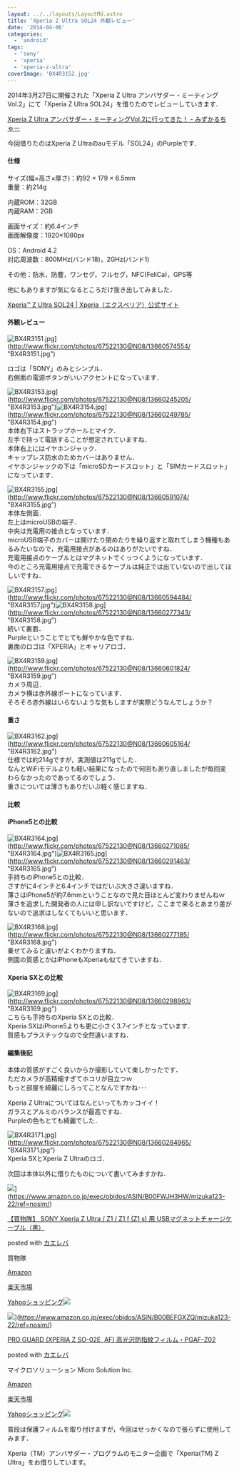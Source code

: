 ```yaml
---
layout: ../../layouts/LayoutMd.astro
title: 'Xperia Z Ultra SOL24 外観レビュー'
date: '2014-04-06'
categories:
  - 'android'
tags:
  - 'sony'
  - 'xperia'
  - 'xperia-z-ultra'
coverImage: 'BX4R3152.jpg'
---
```


2014年3月27日に開催された「Xperia Z Ultra アンバサダー・ミーティングVol.2」にて「Xperia Z Ultra SOL24」を借りたのでレビューしていきます．

[Xperia Z Ultra アンバサダー・ミーティングVol\.2に行ってきた！ \- みずかるちゃー](https://mizuka123.net/archive/5459/)

今回借りたのはXperia Z Ultraのauモデル「SOL24」のPurpleです．

#### 仕様

サイズ(幅×高さ×厚さ)：約92 × 179 × 6.5mm  
重量：約214g

内蔵ROM：32GB  
内蔵RAM：2GB

画面サイズ：約6.4インチ  
画面解像度：1920×1080px

OS：Android 4.2  
対応周波数：800MHz(バンド18)，2GHz(バンド1)

その他：防水，防塵，ワンセグ，フルセグ，NFC(FeliCa)，GPS等

他にもありますが気になるところだけ抜き出してみました．

[Xperia™ Z Ultra SOL24 \| Xperia（エクスペリア）公式サイト](https://xperia.sony.jp/xperia/au/sol24/)

#### 外観レビュー

![BX4R3151.jpg](/archive/images/13660574554_a9b9fc10fe_b.jpg)](http://www.flickr.com/photos/67522130@N08/13660574554/ "BX4R3151.jpg")

ロゴは「SONY」のみとシンプル．  
右側面の電源ボタンがいいアクセントになっています．

![BX4R3153.jpg](/archive/images/13660245205_f3f27f049d_b.jpg)](http://www.flickr.com/photos/67522130@N08/13660245205/ "BX4R3153.jpg")![BX4R3154.jpg](/archive/images/13660249785_0433b02a12_b.jpg)](http://www.flickr.com/photos/67522130@N08/13660249785/ "BX4R3154.jpg")  
本体右下はストラップホールとマイク．  
左手で持って電話することが想定されていますね．  
本体右上にはイヤホンジャック．  
キャップレス防水のためカバーはありません．  
イヤホンジャックの下は「microSDカードスロット」と「SIMカードスロット」になっています．

![BX4R3155.jpg](/archive/images/13660591074_be0a2e746f_b.jpg)](http://www.flickr.com/photos/67522130@N08/13660591074/ "BX4R3155.jpg")  
本体左側面．  
左上はmicroUSBの端子．  
中央は充電用の接点となっています．  
microUSB端子のカバーは開けたり閉めたりを繰り返すと取れてしまう機種もあるみたいなので，充電用接点があるのはありがたいですね．  
充電用接点のケーブルとはマグネットでくっつくようになっています．  
今のところ充電用接点で充電できるケーブルは純正では出ていないので出してほしいですね．

![BX4R3157.jpg](/archive/images/13660594484_416479653b_b.jpg)](http://www.flickr.com/photos/67522130@N08/13660594484/ "BX4R3157.jpg")![BX4R3158.jpg](/archive/images/13660277343_e3ab3599bc_b.jpg)](http://www.flickr.com/photos/67522130@N08/13660277343/ "BX4R3158.jpg")  
続いて裏面．  
Purpleということでとても鮮やかな色ですね．  
裏面のロゴは「XPERIA」とキャリアロゴ．

![BX4R3159.jpg](/archive/images/13660601824_b0404f56b6_b.jpg)](http://www.flickr.com/photos/67522130@N08/13660601824/ "BX4R3159.jpg")  
カメラ周辺．  
カメラ横は赤外線ポートになっています．  
そろそろ赤外線はいらないような気もしますが実際どうなんでしょうか？

#### 重さ

![BX4R3162.jpg](/archive/images/13660605164_a11692c68c_b.jpg)](http://www.flickr.com/photos/67522130@N08/13660605164/ "BX4R3162.jpg")  
仕様では約214gですが，実測値は211gでした．  
なんとWiFiモデルよりも軽い結果になったので何回も測り直しましたが毎回変わらなかったのであってるのでしょう．  
重さについては薄さもありだいぶ軽く感じますね．

#### 比較

#### iPhone5との比較

![BX4R3164.jpg](/archive/images/13660271085_2d3343b5aa_b.jpg)](http://www.flickr.com/photos/67522130@N08/13660271085/ "BX4R3164.jpg")![BX4R3165.jpg](/archive/images/13660291463_4b7327aa01_b.jpg)](http://www.flickr.com/photos/67522130@N08/13660291463/ "BX4R3165.jpg")  
手持ちのiPhone5との比較．  
さすがに4インチと6.4インチではだいぶ大きさ違いますね．  
薄さはiPhone5が約7.6mmということなので見た目ほとんど変わりませんねｗ  
薄さを追求した開発者の人には申し訳ないですけど，ここまで来るとあまり差がないので追求はしなくてもいいと思います．

![BX4R3168.jpg](/archive/images/13660277185_f57705bbdf_b.jpg)](http://www.flickr.com/photos/67522130@N08/13660277185/ "BX4R3168.jpg")  
乗せてみると違いがよくわかりますね．  
側面の質感とかはiPhoneもXperiaも似てきていますね．

#### Xperia SXとの比較

![BX4R3169.jpg](/archive/images/13660298963_860c5a4ab2_b.jpg)](http://www.flickr.com/photos/67522130@N08/13660298963/ "BX4R3169.jpg")  
こちらも手持ちのXperia SXとの比較．  
Xperia SXはiPhone5よりも更に小さく3.7インチとなっています．  
質感もプラスチックなので全然違いますね．

#### 編集後記

本体の質感がすごく良いからか撮影していて楽しかったです．  
ただカメラが高精細すぎてホコリが目立つｗ  
もっと部屋を綺麗にしろってことなんですかね･･･

Xperia Z Ultraについてはなんといってもカッコイイ！  
ガラスとアルミのバランスが最高ですね．  
Purpleの色もとても綺麗でした．

![BX4R3171.jpg](/archive/images/13660284965_abb39ee379_b.jpg)](http://www.flickr.com/photos/67522130@N08/13660284965/ "BX4R3171.jpg")  
Xperia SXとXperia Z Ultraのロゴ．

次回は本体以外に借りたものについて書いてみますかね．

![](/archive/images/41dWRuqP20L._SL160_.jpg)](https://www.amazon.co.jp/exec/obidos/ASIN/B00FWJH3HW/mizuka123-22/ref=nosim/)

[【買物隊】 SONY Xperia Z Ultra / Z1 / Z1 f (Z1 s) 用 USBマグネットチャージケーブル（黒）](https://www.amazon.co.jp/exec/obidos/ASIN/B00FWJH3HW/mizuka123-22/ref=nosim/)

posted with [カエレバ](http://kaereba.com)

買物隊

[Amazon](http://www.amazon.co.jp/gp/search?keywords=SONY%20Xperia%20Z%20Ultra&__mk_ja_JP=%83J%83%5E%83J%83i&tag=mizuka123-22 'アマゾン')

[楽天市場](http://hb.afl.rakuten.co.jp/hgc/032b53ee.4b34c5ee.0f4a541e.f440145e/?pc=http%3A%2F%2Fsearch.rakuten.co.jp%2Fsearch%2Fmall%2FSONY%2520Xperia%2520Z%2520Ultra%2F-%2Ff.1-p.1-s.1-sf.0-st.A-v.2%3Fx%3D0%26scid%3Daf_ich_link_urltxt%26m%3Dhttp%3A%2F%2Fm.rakuten.co.jp%2F '楽天市場')

[Yahooショッピング![](//ad.jp.ap.valuecommerce.com/servlet/gifbanner?sid=3066752&pid=881990642)](//ck.jp.ap.valuecommerce.com/servlet/referral?sid=3066752&pid=881990642&vc_url=http%3A%2F%2Fshopping.search.yahoo.co.jp%2Fsearch%3FuIv%3Don%26ei%3DUTF-8%26tab_ex%3Dcommerce%26slider%3D0%26va%3DSONY%2520Xperia%2520Z%2520Ultra 'Yahooショッピング')

![](/archive/images/41XC5xy9Y6L._SL160_.jpg)](https://www.amazon.co.jp/exec/obidos/ASIN/B00BEFGXZQ/mizuka123-22/ref=nosim/)

[PRO GUARD (XPERIA Z SO-02E, AF) 高光沢防指紋フィルム・PGAF-Z02](https://www.amazon.co.jp/exec/obidos/ASIN/B00BEFGXZQ/mizuka123-22/ref=nosim/)

posted with [カエレバ](http://kaereba.com)

マイクロソリューション Micro Solution Inc.

[Amazon](http://www.amazon.co.jp/gp/search?keywords=PRO%20GUARD&__mk_ja_JP=%83J%83%5E%83J%83i&tag=mizuka123-22 'アマゾン')

[楽天市場](http://hb.afl.rakuten.co.jp/hgc/032b53ee.4b34c5ee.0f4a541e.f440145e/?pc=http%3A%2F%2Fsearch.rakuten.co.jp%2Fsearch%2Fmall%2FPRO%2520GUARD%2F-%2Ff.1-p.1-s.1-sf.0-st.A-v.2%3Fx%3D0%26scid%3Daf_ich_link_urltxt%26m%3Dhttp%3A%2F%2Fm.rakuten.co.jp%2F '楽天市場')

[Yahooショッピング![](//ad.jp.ap.valuecommerce.com/servlet/gifbanner?sid=3066752&pid=881990642)](//ck.jp.ap.valuecommerce.com/servlet/referral?sid=3066752&pid=881990642&vc_url=http%3A%2F%2Fshopping.search.yahoo.co.jp%2Fsearch%3FuIv%3Don%26ei%3DUTF-8%26tab_ex%3Dcommerce%26slider%3D0%26va%3DPRO%2520GUARD 'Yahooショッピング')

普段は保護フィルムを取り付けますが，今回はせっかくなので張らずに使用してみます．

Xperia（TM）アンバサダー・プログラムのモニター企画で「Xperia(TM) Z Ultra」をお借りしています。
